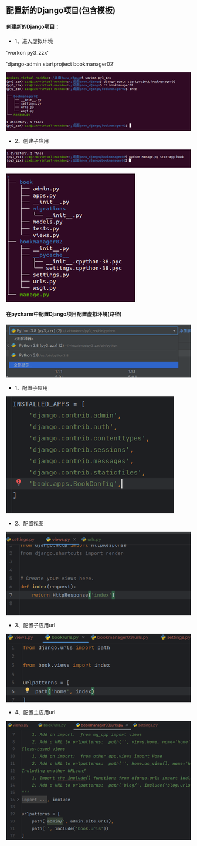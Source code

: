 ## 配置新的Django项目(包含模板)
#### 创建新的Django项目：

* 1、进入虚拟环境

'workon py3_zzx'

'django-admin startprojiect bookmanager02'

![alt text](截图文件/image-111.png)

* 2、创建子应用

![alt text](截图文件/image-112.png)

![alt text](截图文件/image-113.png)

#### 在pycharm中配置Django项目配置虚拟环境(路径)

![alt text](截图文件/image-114.png)

* 1、配置子应用

![alt text](截图文件/image-116.png)

* 2、配置视图

![alt text](截图文件/image-117.png)

* 3、配置子应用url

![alt text](截图文件/image-121.png)

* 4、配置主应用url

![alt text](截图文件/image-120.png)